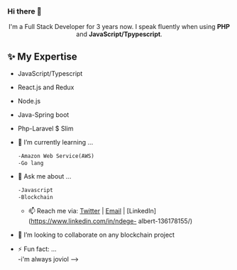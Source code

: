 ### Hi there 👋


<p align="center">
  <p align="center">
    I'm a Full Stack Developer for 3 years now. I speak fluently when using <strong>PHP</strong> and <strong>JavaScript/Tpypescript</strong>.
  </p>
</p>

## ✨ My Expertise
- JavaScript/Typescript 
- React.js and Redux
- Node.js
- Java-Spring boot
- Php-Laravel $ Slim



- 🌱 I’m currently learning ...  

      -Amazon Web Service(AWS)
      -Go lang 

- 💬 Ask me about ...  

      -Javascript 
      -Blockchain
      
   - 📫 Reach me via: [Twitter](https://twitter.com/albertndege_) | [Email](mailto:albertndege2@gmail.com.com) | [LinkedIn](https://www.linkedin.com/in/ndege-     albert-136178155/)
      
    
- 👯 I’m looking to collaborate on any blockchain project
      
      
- ⚡ Fun fact: ...  
      -i'm always joviol
-->

<!--
**ndegealbert/ndegealbert** is a ✨ _special_ ✨ repository because its `README.md` (this file) appears on your GitHub profile.
 <img src="https://raw.githubusercontent.com/jovertical/jovertical/master/art/code.png" width="400" alt="Code" />
- 🔭 I’m currently working on ...
- 👯 I’m looking to collaborate on ...
- 🤔 I’m looking for help with ...

<p align='center'>
    
![Top Langs](https://github-readme-stats.vercel.app/api/top-langs/?username=ndegealbert&layout=compact)

![Visitor Badge](https://visitor-badge.laobi.icu/badge?page_id=ndegealbert)
</p>



